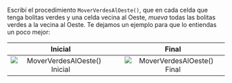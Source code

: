 Escribí el procedimiento `MoverVerdesAlOeste()`, que en cada celda que tenga bolitas verdes y una celda vecina al Oeste, _mueva_ todas las bolitas verdes a la vecina al Oeste. Te dejamos un ejemplo para que lo entiendas un poco mejor:

| Inicial |   | Final |
|:-------:|:-:|:-----:|
|![MoverVerdesAlOeste() Inicial](https://raw.githubusercontent.com/mumuki/mumuki-guia-desafios-gobstones/master/00100_MoverVerdesAlOeste/inicial.png)|<i class="fa fa-arrow-right"></i>|![MoverVerdesAlOeste() Final](https://raw.githubusercontent.com/mumuki/mumuki-guia-desafios-gobstones/master/00100_MoverVerdesAlOeste/final.png)|